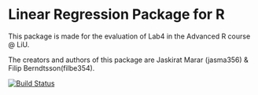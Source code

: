 # Linear Regression Package for R

This package is made for the evaluation of Lab4 in the Advanced R course @ LiU.

The creators and authors of this package are Jaskirat Marar (jasma356) & Filip Berndtsson(filbe354).

[![Build Status](https://app.travis-ci.com/JS2387/Group8LinearRegressionFJ.svg?branch=master)](https://app.travis-ci.com/JS2387/Group8LinearRegressionFJ)
